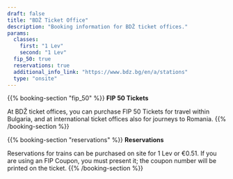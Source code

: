 ```yaml
---
draft: false
title: "BDŽ Ticket Office"
description: "Booking information for BDŽ ticket offices."
params:
  classes:
    first: "1 Lev"
    second: "1 Lev"
  fip_50: true
  reservations: true
  additional_info_link: "https://www.bdz.bg/en/a/stations"
  type: "onsite"
---
```


{{% booking-section "fip_50" %}}
**FIP 50 Tickets**

At BDŽ ticket offices, you can purchase FIP 50 Tickets for travel within Bulgaria, and at international ticket offices also for journeys to Romania.
{{% /booking-section %}}

{{% booking-section "reservations" %}}
**Reservations**

Reservations for trains can be purchased on site for 1 Lev or €0.51. If you are using an FIP Coupon, you must present it; the coupon number will be printed on the ticket.
{{% /booking-section %}}
